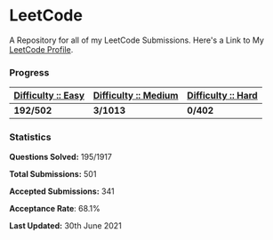 # LeetCode

A Repository for all of my LeetCode Submissions. Here's a Link to My [LeetCode Profile](https://leetcode.com/abhisekjuneja/).

### Progress

| [Difficulty :: Easy](https://github.com/abhisekjuneja/LeetCode/tree/main/Submissions/Easy) | [Difficulty :: Medium](https://github.com/abhisekjuneja/LeetCode/tree/main/Submissions/Medium) | [Difficulty :: Hard](https://github.com/abhisekjuneja/LeetCode/tree/main/Submissions/Hard) |
| ------------------------------------------------------------ | ------------------------------------------------------------ | ------------------------------------------------------------ |
| **192/502**                                                  | **3/1013**                                                   | **0/402**                                                    |

### Statistics

**Questions Solved:** 195/1917

**Total Submissions:** 501

**Accepted Submissions:** 341

**Acceptance Rate**: 68.1%

**Last Updated:** 30th June 2021

